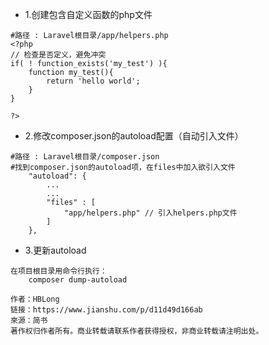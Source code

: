 - 1.创建包含自定义函数的php文件
```
#路径 : Laravel根目录/app/helpers.php
<?php
// 检查是否定义，避免冲突
if( ! function_exists('my_test') ){
    function my_test(){
        return 'hello world';
    }
}

?>
```

- 2.修改composer.json的autoload配置（自动引入文件）
```
#路径 : Laravel根目录/composer.json
#找到composer.json的autoload项，在files中加入欲引入文件
    "autoload": {
        ...
        ...
        "files" : [
            "app/helpers.php" // 引入helpers.php文件
        ]
    },
```

- 3.更新autoload
```
在项目根目录用命令行执行：
    composer dump-autoload

作者：HBLong
链接：https://www.jianshu.com/p/d11d49d166ab
來源：简书
著作权归作者所有。商业转载请联系作者获得授权，非商业转载请注明出处。
```
